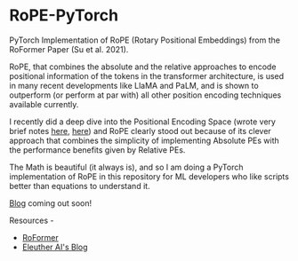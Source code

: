 # RoPE-PyTorch
PyTorch Implementation of RoPE (Rotary Positional Embeddings) from the RoFormer Paper (Su et al. 2021).

RoPE, that combines the absolute and the relative approaches to encode positional information of the tokens in the transformer architecture, is used in many recent developments like LlaMA and PaLM, and is shown to outperform (or perform at par with) all other position encoding techniques available currently.

I recently did a deep dive into the Positional Encoding Space (wrote very brief notes [here](https://www.linkedin.com/feed/update/urn:li:activity:7107913352038821889/), [here](https://www.linkedin.com/feed/update/urn:li:activity:7109695090201104384/)) and RoPE clearly stood out because of its clever approach that combines the simplicity of implementing Absolute PEs with the performance benefits given by Relative PEs. 

The Math is beautiful (it always is), and so I am doing a PyTorch implementation of RoPE in this repository for ML developers who like scripts better than equations to understand it.

[Blog](https://srishti-git1110.github.io/RoPE/) coming out soon!

Resources -
* [RoFormer](https://arxiv.org/abs/2104.09864)
* [Eleuther AI's Blog](https://blog.eleuther.ai/rotary-embeddings/)
